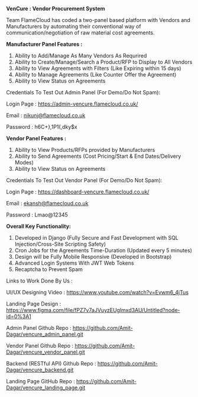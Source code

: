 **VenCure : Vendor Procurement System**

Team FlameCloud has coded a two-panel based platform with Vendors and Manufacturers
by automating their conventional way of communication/negotiation of raw material cost agreements.

**Manufacturer Panel Features :**

1. Ability to Add/Manage As Many Vendors As Requrired
2. Ability to Create/Manage/Search a Product/RFP to Display to All Vendors
3. Ability to View Agreements with Filters (Like Expiring within 15 days)
4. Ability to Manage Agreements (Like Counter Offer the Agreement)
5. Ability to View Status on Agreements

Credentials To Test Out Admin Panel (For Demo/Do Not Spam):

Login Page : https://admin-vencure.flamecloud.co.uk/

Email : nikunj@flamecloud.co.uk

Password : h6C+},1P1(,dky$x


**Vendor Panel Features :**

1. Ability to View Products/RFPs provided by Manufacturers
2. Ability to Send Agreements (Cost Pricing/Start & End Dates/Delivery Modes)
3. Ability to View Status on Agreements

Credentials To Test Out Vendor Panel (For Demo/Do Not Spam):

Login Page : https://dashboard-vencure.flamecloud.co.uk/

Email : ekansh@flamecloud.co.uk

Password : Lmao@12345

**Overall Key Functionality:**

1. Developed in Django (Fully Secure and Fast Development with SQL Injection/Cross-Site Scripting Safety)
2. Cron Jobs for the Agreements Time-Duration (Updated every 5 minutes)
3. Design will be Fully Mobile Responsive (Developed in Bootstrap)
4. Advanced Login Systems With JWT Web Tokens
5. Recaptcha to Prevent Spam

Links to Work Done By Us : 

UI/UX Designing Video : https://www.youtube.com/watch?v=Evwm6_4jTus

Landing Page Design : https://www.figma.com/file/fPZ7v7aJVuyzEUglmxd3AU/Untitled?node-id=0%3A1

Admin Panel Github Repo : https://github.com/Amit-Dagar/vencure_admin_panel.git

Vendor Panel Github Repo : https://github.com/Amit-Dagar/vencure_vendor_panel.git

Backend (RESTful API) Github Repo : https://github.com/Amit-Dagar/vencure_backend.git

Landing Page GitHub Repo : https://github.com/Amit-Dagar/vencure_landing_page.git
